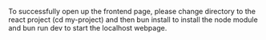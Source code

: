 To successfully open up the frontend page, please change directory to the react project (cd my-project) and then bun install to install the node module and bun run dev to start the localhost webpage.
